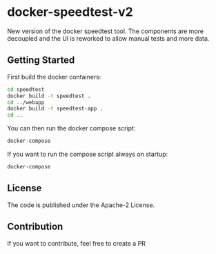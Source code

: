 # docker-speedtest-v2

New version of the docker speedtest tool. The components are more decoupled and the UI is reworked to allow manual tests and more data.

## Getting Started

First build the docker containers:

```bash
cd speedtest
docker build -t speedtest .
cd ../webapp
docker build -t speedtest-app .
cd ..
```

You can then run the docker compose script:

```bash
docker-compose 
```

If you want to run the compose script always on startup:

```bash
docker-compose
```

## License

The code is published under the Apache-2 License.

## Contribution

If you want to contribute, feel free to create a PR